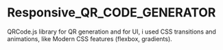 # Responsive_QR_CODE_GENERATOR
QRCode.js library for QR generation and for UI, i used CSS transitions and animations, like  Modern CSS features (flexbox, gradients).
